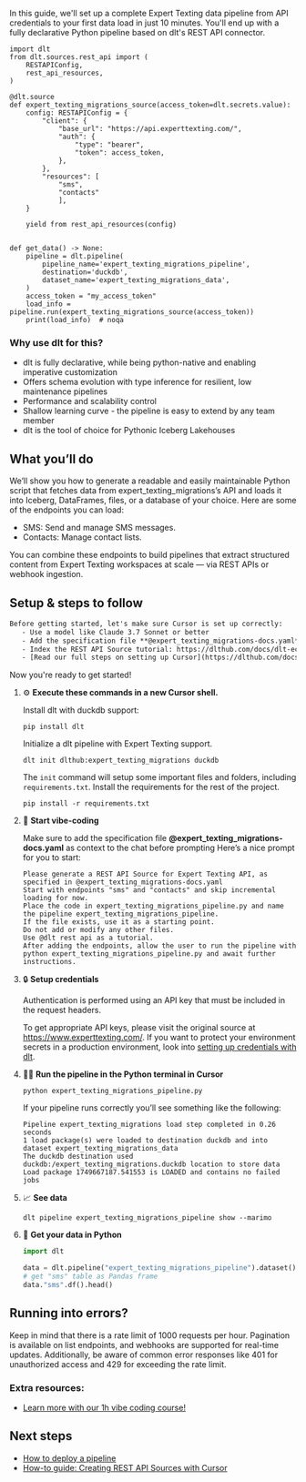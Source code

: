 In this guide, we'll set up a complete Expert Texting data pipeline from API credentials to your first data load in just 10 minutes. You'll end up with a fully declarative Python pipeline based on dlt's REST API connector.

```python-outcome
import dlt
from dlt.sources.rest_api import (
    RESTAPIConfig,
    rest_api_resources,
)

@dlt.source
def expert_texting_migrations_source(access_token=dlt.secrets.value):
    config: RESTAPIConfig = {
        "client": {
            "base_url": "https://api.experttexting.com/",
            "auth": {
                "type": "bearer",
                "token": access_token,
            },
        },
        "resources": [
            "sms",
            "contacts"
            ],
    }

    yield from rest_api_resources(config)


def get_data() -> None:
    pipeline = dlt.pipeline(
        pipeline_name='expert_texting_migrations_pipeline',
        destination='duckdb',
        dataset_name='expert_texting_migrations_data', 
    )
    access_token = "my_access_token"
    load_info = pipeline.run(expert_texting_migrations_source(access_token))
    print(load_info)  # noqa
```

### Why use dlt for this?

- dlt is fully declarative, while being python-native and enabling imperative customization
- Offers schema evolution with type inference for resilient, low maintenance pipelines
- Performance and scalability control
- Shallow learning curve - the pipeline is easy to extend by any team member
- dlt is the tool of choice for Pythonic Iceberg Lakehouses

## What you’ll do

We’ll show you how to generate a readable and easily maintainable Python script that fetches data from expert_texting_migrations’s API and loads it into Iceberg, DataFrames, files, or a database of your choice. Here are some of the endpoints you can load:

- SMS: Send and manage SMS messages.
- Contacts: Manage contact lists.

You can combine these endpoints to build pipelines that extract structured content from Expert Texting workspaces at scale — via REST APIs or webhook ingestion.

## Setup & steps to follow

```default
Before getting started, let's make sure Cursor is set up correctly:
   - Use a model like Claude 3.7 Sonnet or better
   - Add the specification file **@expert_texting_migrations-docs.yaml** as context
   - Index the REST API Source tutorial: https://dlthub.com/docs/dlt-ecosystem/verified-sources/rest_api/ and add it to context as **@dlt rest api**
   - [Read our full steps on setting up Cursor](https://dlthub.com/docs/dlt-ecosystem/llm-tooling/cursor-restapi#23-configuring-cursor-with-documentation)
```

Now you're ready to get started! 

1. ⚙️ **Execute these commands in a new Cursor shell.**
    
    Install dlt with duckdb support:
    ```shell
    pip install dlt
    ```

    Initialize a dlt pipeline with Expert Texting support.
    ```shell
    dlt init dlthub:expert_texting_migrations duckdb
    ```

    The `init` command will setup some important files and folders, including `requirements.txt`. Install the requirements for the rest of the project.
    ```shell
    pip install -r requirements.txt
    ```
    
2. 🤠 **Start vibe-coding**
    
    Make sure to add the specification file **@expert_texting_migrations-docs.yaml** as context to the chat before prompting
    Here’s a nice prompt for you to start: 
    
    ```prompt
    Please generate a REST API Source for Expert Texting API, as specified in @expert_texting_migrations-docs.yaml 
    Start with endpoints "sms" and "contacts" and skip incremental loading for now. 
    Place the code in expert_texting_migrations_pipeline.py and name the pipeline expert_texting_migrations_pipeline. 
    If the file exists, use it as a starting point. 
    Do not add or modify any other files. 
    Use @dlt rest api as a tutorial. 
    After adding the endpoints, allow the user to run the pipeline with python expert_texting_migrations_pipeline.py and await further instructions.
    ```

    
3. 🔒 **Setup credentials** 
    
    Authentication is performed using an API key that must be included in the request headers.
    
    To get appropriate API keys, please visit the original source at https://www.experttexting.com/.
    If you want to protect your environment secrets in a production environment, look into [setting up credentials with dlt](https://dlthub.com/docs/walkthroughs/add_credentials).
    
4. 🏃‍♀️ **Run the pipeline in the Python terminal in Cursor**
    
    ```shell
    python expert_texting_migrations_pipeline.py
    ```
    
    If your pipeline runs correctly you’ll see something like the following:
    
    ```shell
    Pipeline expert_texting_migrations load step completed in 0.26 seconds
    1 load package(s) were loaded to destination duckdb and into dataset expert_texting_migrations_data
    The duckdb destination used duckdb:/expert_texting_migrations.duckdb location to store data
    Load package 1749667187.541553 is LOADED and contains no failed jobs
    ```
    
5. 📈 **See data**
    
    ```shell
    dlt pipeline expert_texting_migrations_pipeline show --marimo
    ```
    
6. 🐍 **Get your data in Python**
    
    ```python
    import dlt

   data = dlt.pipeline("expert_texting_migrations_pipeline").dataset()
   # get "sms" table as Pandas frame
   data."sms".df().head()
    ```

## Running into errors?

Keep in mind that there is a rate limit of 1000 requests per hour. Pagination is available on list endpoints, and webhooks are supported for real-time updates. Additionally, be aware of common error responses like 401 for unauthorized access and 429 for exceeding the rate limit.

### Extra resources:

- [Learn more with our 1h vibe coding course!](https://www.youtube.com/watch?v=GGid70rnJuM)

## Next steps

- [How to deploy a pipeline](https://dlthub.com/docs/walkthroughs/deploy-a-pipeline)
- [How-to guide: Creating REST API Sources with Cursor](https://dlthub.com/docs/dlt-ecosystem/llm-tooling/cursor-restapi)